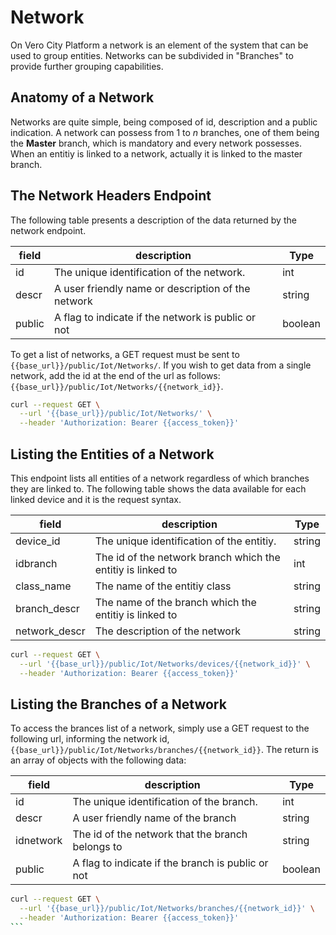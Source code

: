 # Network
On Vero City Platform a network is an element of the system that can be used to group entities. Networks can be subdivided in "Branches" to provide further grouping capabilities.

## Anatomy of a Network
Networks are quite simple, being composed of id, description and a public indication. A network can possess from 1 to *n* branches, one of them being the **Master** branch, which is mandatory and every network possesses. When an entitiy is linked to a network, actually it is linked to the master branch.


## The Network Headers Endpoint
The following table presents a description of the data returned by the network endpoint.

|  field | description   | Type |
|---|---|---|
| id | The unique identification of the network. | int |
| descr | A user friendly name or description of the network | string |
| public | A flag to indicate if the network is public or not | boolean |

To get a list of networks, a GET request must be sent to `{{base_url}}/public/Iot/Networks/`. If you wish to get data from a single network, add the id at the end of the url as follows: `{{base_url}}/public/Iot/Networks/{{network_id}}`.

```bash
curl --request GET \
  --url '{{base_url}}/public/Iot/Networks/' \
  --header 'Authorization: Bearer {{access_token}}'
```

## Listing the Entities of a Network
This endpoint lists all entities of a network regardless of which branches they are linked to. The following table shows the data available for each linked device and it is the request syntax.

|  field | description   | Type |
|---|---|---|
| device_id | The unique identification of the entitiy. | string |
| idbranch | The id of the network branch which the entitiy is linked to | int |
| class_name | The name of the entitiy class | string |
| branch_descr | The name of the branch which the entitiy is linked to | string |
| network_descr | The description of the network | string |

```bash
curl --request GET \
  --url '{{base_url}}/public/Iot/Networks/devices/{{network_id}}' \
  --header 'Authorization: Bearer {{access_token}}'
```  

## Listing the Branches of a Network
To access the brances list of a network, simply use a GET request to the following url, informing the network id, `{{base_url}}/public/Iot/Networks/branches/{{network_id}}`. The return is an array of objects with the following data:

|  field | description   | Type |
|---|---|---|
| id | The unique identification of the branch. | int |
| descr | A user friendly name of the branch | string |
| idnetwork | The id of the network that the branch belongs to | string |
| public | A flag to indicate if the branch is public or not | boolean |

``````bash
curl --request GET \
  --url '{{base_url}}/public/Iot/Networks/branches/{{network_id}}' \
  --header 'Authorization: Bearer {{access_token}}'
```
